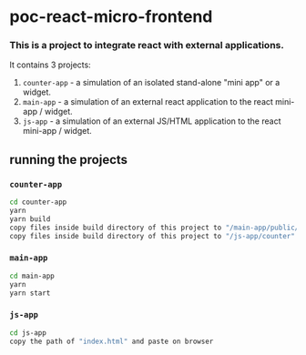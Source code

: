 # poc-react-micro-frontend
### This is a project to integrate react with external applications.

It contains 3 projects:  

1) `counter-app` - a simulation of an isolated stand-alone "mini app" or a widget.
2) `main-app` - a simulation of an external react application to the react mini-app / widget. 
3) `js-app` - a simulation of an external JS/HTML application to the react mini-app / widget.

## running the projects 

### `counter-app`

```bash
cd counter-app
yarn
yarn build
copy files inside build directory of this project to "/main-app/public/counter"
copy files inside build directory of this project to "/js-app/counter"
```

### `main-app`

```bash
cd main-app
yarn
yarn start
```

### `js-app`

```bash
cd js-app
copy the path of "index.html" and paste on browser 
```